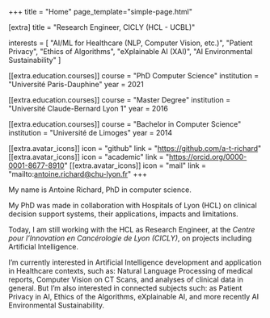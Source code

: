 +++
title = "Home"
page_template="simple-page.html"

[extra]
title = "Research Engineer, CICLY (HCL - UCBL)"

interests = [
  "AI/ML for Healthcare (NLP, Computer Vision, etc.)",
  "Patient Privacy",
  "Ethics of Algorithms",
  "eXplainable AI (XAI)",
  "AI Environmental Sustainability"
]

[[extra.education.courses]]
  course = "PhD Computer Science"
  institution = "Université Paris-Dauphine"
  year = 2021

[[extra.education.courses]]
  course = "Master Degree"
  institution = "Université Claude-Bernard Lyon 1"
  year = 2016

[[extra.education.courses]]
  course = "Bachelor in Computer Science"
  institution = "Université de Limoges"
  year = 2014

[[extra.avatar_icons]]
  icon = "github"
  link = "https://github.com/a-t-richard"
[[extra.avatar_icons]]
  icon = "academic"
  link = "https://orcid.org/0000-0001-8677-8910"
[[extra.avatar_icons]]
  icon = "mail"
  link = "mailto:antoine.richard@chu-lyon.fr"
+++

My name is Antoine Richard, PhD in computer science.

My PhD was made in collaboration with Hospitals of Lyon (HCL)
on clinical decision support systems, their applications, impacts
and limitations.

Today, I am still working with the HCL as Research Engineer,
at the _Centre pour l’Innovation en Cancérologie de Lyon (CICLY)_,
on projects including Artificial Intelligence.
 
I’m currently interested in Artificial Intelligence development and application
in Healthcare contexts, such as: Natural Language Processing of medical reports,
Computer Vision on CT Scans, and analyses of clinical data in general.
But I’m also interested in connected subjects such: as Patient Privacy in AI,
Ethics of the Algorithms, eXplainable AI, and more recently AI Environmental
Sustainability.
